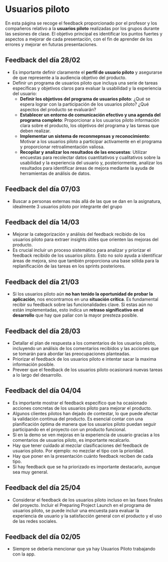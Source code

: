 # Usuarios piloto

En esta página se recoge el feedback proporcionado por el profesor y los compañeros relativo a la **usuarios piloto** realizadas por los grupos durante las sesiones de clase. El objetivo principal es identificar los puntos fuertes y aspectos a mejorar de cada presentación, con el fin de aprender de los errores y mejorar en futuras presentaciones. 

## Feedback del día 28/02
- Es importante definir claramente el **perfil de usuario piloto** y asegurarse de que represente a la audiencia objetivo del producto. 
- Definir un programa de usuarios piloto que incluya una serie de tareas específicas y objetivos claros para evaluar la usabilidad y la experiencia del usuario:
    - **Definir los objetivos del programa de usuarios piloto**: ¿Qué se espera lograr con la participación de los usuarios piloto? ¿Qué aspectos del producto se evaluarán?
    - **Establecer un entorno de comunicación efectivo y una agenda del programa completo**: Proporcionar a los usuarios piloto información clara sobre el producto, los objetivos del programa y las tareas que deben realizar.
    - **Implementar un sistema de reconmepnsas y reconocimiento**: Motivar a los usuarios piloto a participar activamente en el programa y proporcionar retroalimentación valiosa.
    - **Recopilar y analizar los resultados de las encuestas**: Utilizar encuestas para recolectar datos cuantitativos y cualitativos sobre la usabilidad y la experiencia del usuario y, posteriormente, analizar los resultados para identificar áreas de mejora mediante la ayuda de herramientas de análisis de datos.

## Feedback del día 07/03
- Buscar a personas externas más allá de las que se dan en la asignatura, idealmente 3 usuarios piloto por integrante del grupo

## Feedback del día 14/03
- Mejorar la categorización y análisis del feedback recibido de los usuarios piloto para extraer insights útiles que orienten las mejoras del producto.
- Es crucial incluir un proceso sistemático para analizar y priorizar el feedback recibido de los usuarios piloto. Esto no solo ayuda a identificar áreas de mejora, sino que también proporciona una base sólida para la replanificación de las tareas en los sprints posteriores.

## Feedback del día 21/03
- Si los usuarios piloto aún **no han tenido la oportunidad de probar la aplicación**, nos encontramos en una **situación crítica**. Es fundamental recibir su feedback sobre las funcionalidades clave. Si estas aún no están implementadas, esto indica un **retraso significativo en el desarrollo** que hay que paliar con la mayor presteza posible.

## Feedback del día 28/03
- Detallar el plan de respuesta a los comentarios de los usuarios piloto, incluyendo un análisis de los comentarios recibidos y las acciones que se tomarán para abordar las preocupaciones planteadas.
- Priorizar el feedback de los usuarios piloto e intentar sacar la maxima información posible.
- Preveer que el feedback de los usuarios piloto ocasionará nuevas tareas a lo largo del desarrollo.

## Feedback del día 04/04
- Es importante mostrar el feedback específico que ha ocasionado acciones concretas de los usuarios piloto para mejorar el producto.
- Algunos clientes pilotos han dejado de contestar, lo que puede afectar la validación continua del producto. Es esencial contar con una planificación óptima de manera que los usuarios piloto puedan seguir participando en el proyecto con un producto funcional. 
- Si en la demo se ven mejoras en la experiencia de usuario gracias a los comentarios de usuarios piloto, es importante recalcarlo.
- Hay que tener cuidado al mezclar clasificaciones del feedback de usuarios piloto. Por ejemplo: no mezclar el tipo con la prioridad.
- Hay que poner en la presentación cuánto feedback reciben de cada tipo.
- Si hay feedback que se ha priorizado es importante destacarlo, aunque sea muy general.

## Feedback del día 25/04
- Considerar el feedback de los usuarios piloto incluso en las fases finales del proyecto. Incluir el Preparing Project Launch en el programa de usuarios piloto, se puede incluir una encuesta para evaluar la experiencia de usuario y la satisfacción general con el producto y el uso de las redes sociales.

## Feedback del día 02/05

- Siempre se debería mencionar que ya hay Usuarios Piloto trabajando con la app. 